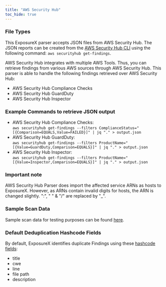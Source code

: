 ```yaml
---
title: "AWS Security Hub"
toc_hide: true
---
```

### File Types
This ExposureX parser accepts JSON files from AWS Security Hub. The JSON reports can be created from the [AWS Security Hub CLI](https://docs.aws.amazon.com/cli/latest/reference/securityhub/get-findings.html) using the following command: `aws securityhub get-findings`.

AWS Security Hub integrates with multiple AWS Tools. Thus, you can retrieve findings from various AWS sources through AWS Security Hub. This parser is able to handle the following findings retrieved over AWS Security Hub:
- AWS Security Hub Compliance Checks 
- AWS Security Hub GuardDuty
- AWS Security Hub Inspector

### Example Commands to retrieve JSON output
- AWS Security Hub Compliance Checks: <br>`aws securityhub get-findings --filters ComplianceStatus="[{Comparison=EQUALS,Value=FAILED}]" | jq "." > output.json`
- AWS Security Hub GuardDuty: <br>`aws securityhub get-findings --filters ProductName="[{Value=GuardDuty,Comparison=EQUALS}]" | jq "." > output.json`
- AWS Security Hub Inspector: <br>`aws securityhub get-findings --filters ProductName="[{Value=Inspector,Comparison=EQUALS}]" | jq "." > output.json`

### Important note
AWS Security Hub Parser does import the affected service ARNs as hosts to ExposureX. However, as ARNs contain invalid digits for hosts, the ARN is changed slightly. ":", " " & "/" are replaced by "_".

### Sample Scan Data
Sample scan data for testing purposes can be found [here](https://github.com/ExposureX/django-ExposureX/tree/master/unittests/scans/awssecurityhub).

### Default Deduplication Hashcode Fields
By default, ExposureX identifies duplicate Findings using these [hashcode fields](https://docs.exposurex.com/en/working_with_findings/finding_deduplication/about_deduplication/):

- title
- cwe
- line
- file path
- description

